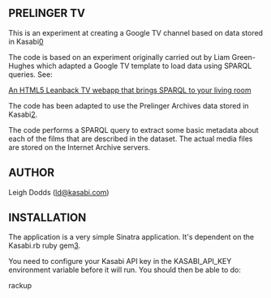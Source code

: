 PRELINGER TV
---------

This is an experiment at creating a Google TV channel based on data stored in Kasabi[0]

The code is based on an experiment originally carried out by Liam Green-Hughes which adapted 
a Google TV template to load data using SPARQL queries. See:

[An HTML5 Leanback TV webapp that brings SPARQL to your living room][1]

The code has been adapted to use the Prelinger Archives data stored in Kasabi[2]. 

The code performs a SPARQL query to extract some basic metadata about each of the films that 
are described in the dataset. The actual media files are stored on the Internet Archive 
servers.

AUTHOR
------

Leigh Dodds (ld@kasabi.com)

INSTALLATION
------------

The application is a very simple Sinatra application. It's dependent on the Kasabi.rb ruby gem[3]. 

You need to configure your Kasabi API key in the KASABI_API_KEY environment variable before it 
will run. You should then be able to do:

rackup

[0]: [http://kasabi.com]
[1]: [http://www.greenhughes.com/content/html5-leanback-tv-webapp-brings-sparql-living-room] 
[2]: [http://beta.kasabi.com/dataset/prelinger-archives]
[3]: [http://github.com/kasabi/kasabi.rb]
